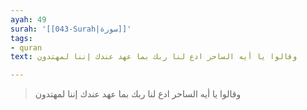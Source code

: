 ```yaml
---
ayah: 49
surah: '[[043-Surah|سورة]]'
tags:
- quran
text: وقالوا يا أيه الساحر ادع لنا ربك بما عهد عندك إننا لمهتدون

---
```

> وقالوا يا أيه الساحر ادع لنا ربك بما عهد عندك إننا لمهتدون
